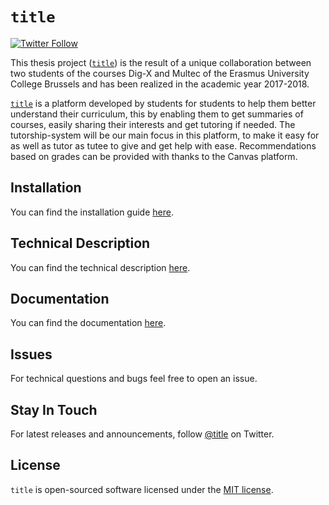 # `title` 

[![Twitter Follow](https://img.shields.io/twitter/follow/espadrine.svg?style=social&label=Follow)](https://twitter.com/title)

This thesis project ([`title`](https://title.com/)) is the result of a unique 
collaboration between two students of the courses Dig-X and Multec of the 
Erasmus University College Brussels and has been realized in the academic 
year 2017-2018.

[`title`](https://title.com/) is a platform developed by students for students 
to help them better understand their curriculum, this by enabling them to get 
summaries of courses, easily sharing their interests and get tutoring if needed.
The tutorship-system will be our main focus in this platform, to make it easy
for as well as tutor as tutee to give and get help with ease. Recommendations
based on grades can be provided with thanks to the Canvas platform.

## Installation

You can find the installation guide [here](https://github.com/df-jonas/BP2017-2018/wiki/Installation).

## Technical Description

You can find the technical description [here](https://github.com/df-jonas/BP2017-2018/wiki/Technical-description).

## Documentation

You can find the documentation [here](https://github.com/df-jonas/BP2017-2018/wiki).

## Issues

For technical questions and bugs feel free to open an issue.

## Stay In Touch

For latest releases and announcements, follow [@title](https://twitter.com/) on Twitter.

## License

`title` is open-sourced software licensed under the [MIT license](https://opensource.org/licenses/MIT).

